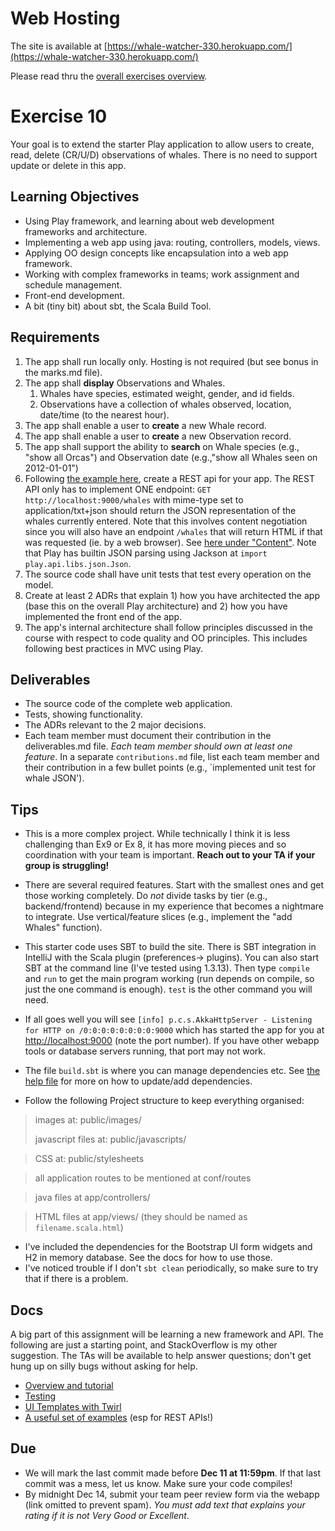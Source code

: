 # Web Hosting
The site is available at [https://whale-watcher-330.herokuapp.com/](https://whale-watcher-330.herokuapp.com/)






Please read thru the [overall exercises overview](https://github.com/SENG330/course/blob/master/exercises/Exercises.md).

# Exercise 10
Your goal is to extend the starter Play application to allow users to create, read, delete (CR/U/D) observations of whales. There is no need to support update or delete in this app.

## Learning Objectives
- Using Play framework, and learning about web development frameworks and architecture.
- Implementing a web app using java: routing, controllers, models, views. 
- Applying OO design concepts like encapsulation into a web app framework.
- Working with complex frameworks in teams; work assignment and schedule management.
- Front-end development.
- A bit (tiny bit) about sbt, the Scala Build Tool.

## Requirements
1. The app shall run locally only. Hosting is not required (but see bonus in the marks.md file).
2. The app shall **display** Observations and Whales.
    1. Whales have species, estimated weight, gender, and id fields.
    2. Observations have a collection of whales observed, location, date/time (to the nearest hour).
3. The app shall enable a user to **create** a new Whale record. 
4. The app shall enable a user to **create** a new Observation record. 
5. The app shall support the ability to **search** on Whale species (e.g., "show all Orcas") and Observation date (e.g.,"show all Whales seen on 2012-01-01")
6. Following [the example here](https://www.baeldung.com/rest-api-with-play), create a REST api for your app. The REST API only has to implement ONE endpoint: `GET http://localhost:9000/whales` with mime-type set to application/txt+json should return the JSON representation of the whales currently entered. Note that this involves content negotiation since you will also have an endpoint `/whales` that will return HTML if that was requested (ie. by a web browser). See [here under "Content"](https://www.playframework.com/documentation/2.8.x/JavaContentNegotiation). Note that Play has builtin JSON parsing using Jackson at `import play.api.libs.json.Json`.
7. The source code shall have unit tests that test every operation on the model.
8. Create at least 2 ADRs that explain 1) how you have architected the app (base this on the overall Play architecture) and 2) how you have implemented the front end of the app.
9. The app's internal architecture shall follow principles discussed in the course with respect to code quality and OO principles. This includes following best practices in MVC using Play. 

## Deliverables
* The source code of the complete web application.
* Tests, showing functionality.
* The ADRs relevant to the 2 major decisions.
* Each team member must document their contribution in the deliverables.md file. *Each team member should own at least one feature*. In a separate `contributions.md` file, list each team member and their contribution in a few bullet points (e.g., `implemented unit test for whale JSON'). 
 
## Tips 
* This is a more complex project. While technically I think it is less challenging than Ex9 or Ex 8, it has more moving pieces and so coordination with your team is important. **Reach out to your TA if your group is struggling!**
* There are several required features. Start with the smallest ones and get those working completely. Do *not* divide tasks by tier (e.g., backend/frontend) because in my experience that becomes a nightmare to integrate. Use vertical/feature slices (e.g., implement the "add Whales" function).
* This starter code uses SBT to build the site. There is SBT integration in IntelliJ with the Scala plugin (preferences-> plugins). You can also start SBT at the command line (I've tested using 1.3.13). Then type `compile` and `run` to get the main program working (run depends on compile, so just the one command is enough). `test` is the other command you will need. 
* If all goes well you will see `[info] p.c.s.AkkaHttpServer - Listening for HTTP on /0:0:0:0:0:0:0:0:9000` which has started the app for you at [http://localhost:9000](http://localhost:9000) (note the port number). If you have other webapp tools or database servers running, that port may not work.
* The file `build.sbt` is where you can manage dependencies etc. See [the help file](https://www.playframework.com/documentation/2.8.x/sbtDependencies) for more on how to update/add dependencies.

* Follow the following Project structure to keep everything organised:

> images at: public/images/
>
>javascript files at: public/javascripts/

> CSS at: public/stylesheets

>all application routes to be mentioned at conf/routes

>java files at app/controllers/

>HTML files at app/views/ (they should be named as `filename.scala.html`)
 
* I've included the dependencies for the Bootstrap UI form widgets and H2 in memory database. See the docs for how to use those. 
* I've noticed trouble if I don't `sbt clean` periodically, so make sure to try that if there is a problem.

## Docs
A big part of this assignment will be learning a new framework and API. The following are just a starting point, and StackOverflow is my other suggestion. The TAs will be available to help answer questions; don't get hung up on silly bugs without asking for help.
* [Overview and tutorial](https://www.playframework.com/documentation/2.8.x/PlayApplicationOverview)
* [Testing](https://www.playframework.com/documentation/2.8.x/JavaTest)
* [UI Templates with Twirl](https://www.playframework.com/documentation/2.8.x/JavaTemplates)
* [A useful set of examples](https://github.com/eugenp/tutorials/tree/master/play-framework) (esp for REST APIs!)

## Due
- We will mark the last commit made before **Dec 11 at 11:59pm**. If that last commit was a mess, let us know. Make sure your code compiles!
- By midnight Dec 14, submit your team peer review form via the webapp (link omitted to prevent spam). *You must add text that explains your rating if it is not Very Good or Excellent*.
